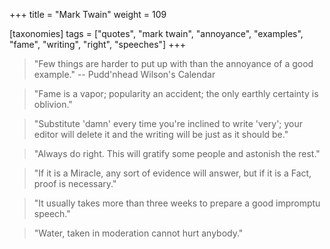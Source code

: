 +++
title = "Mark Twain"
weight = 109

[taxonomies]
tags = ["quotes", "mark twain", "annoyance", "examples", "fame", "writing",
"right", "speeches"]
+++

> "Few things are harder to put up with than the annoyance of a good example."
-- Pudd'nhead Wilson's Calendar

> "Fame is a vapor; popularity an accident; the only earthly certainty is
> oblivion."

> "Substitute 'damn' every time you're inclined to write 'very'; your
> editor will delete it and the writing will be just as it should be."

> "Always do right. This will gratify some people and astonish the rest."

> "If it is a Miracle, any sort of evidence will answer, but if it is a Fact,
> proof is necessary."

> "It usually takes more than three weeks to prepare a good impromptu speech."

> "Water, taken in moderation cannot hurt anybody."
